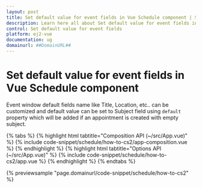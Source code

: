 ```yaml
---
layout: post
title: Set default value for event fields in Vue Schedule component | Syncfusion
description: Learn here all about Set default value for event fields in Syncfusion Vue Schedule component of Syncfusion Essential JS 2 and more.
control: Set default value for event fields 
platform: ej2-vue
documentation: ug
domainurl: ##DomainURL##
---
```


# Set default value for event fields in Vue Schedule component

Event window default fields name like Title, Location, etc.. can be customized and default value can be set to Subject field using `default` property which will be added if an appointment is created with empty subject.

{% tabs %}
{% highlight html tabtitle="Composition API (~/src/App.vue)" %}
{% include code-snippet/schedule/how-to-cs2/app-composition.vue %}
{% endhighlight %}
{% highlight html tabtitle="Options API (~/src/App.vue)" %}
{% include code-snippet/schedule/how-to-cs2/app.vue %}
{% endhighlight %}
{% endtabs %}
        
{% previewsample "page.domainurl/code-snippet/schedule/how-to-cs2" %}